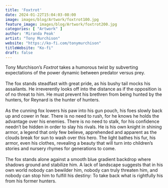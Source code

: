 ```yaml
---
title: 'Foxtrot'
date: 2024-01-22T15:04:03-08:00
image: images/blog/Artwork/foxtrot100.jpg
feature_image: images/blog/Artwork/foxtrot200.jpg
categories: [ "Artwork" ]
author: 'Miranda Peak'
artist: "Tony Murchison"
website: "https://ko-fi.com/tonymurchison"
titleWebsite: "Ko-fi"
draft: false
---
```

Tony Murchison’s *Foxtrot* takes a humorous twist by subverting expectations of the power dynamic between predator versus prey.\
\
The fox stands steadfast with great pride, as his bushy tail mocks his assailants. He irreverently looks off into the distance as if the opposition is of no threat to him. He must prevent his brethren from being hunted by the hunters, for Reynard is the hunter of hunters. \
\
As the cunning fox lowers his paw into his gun pouch, his foes slowly back up and cower in fear. There is no need to rush, for he knows he holds the advantage over his enemies. There is no need to stalk, for his confidence needn’t be hidden in order to slay his rivals.  He is his own knight in shining armor, a legend that only few believe, apprehended and apparent as the clouds break for sun to wash over this hero. The light bathes his fur, his armor, even his clothes, revealing a beauty that will turn into children’s stories and nursery rhymes for generations to come. \
\
The fox stands alone against a smooth blue gradient backdrop where shadows ground and stabilize him. A lack of landscape suggests that in his own world nobody can bewilder him, nobody can truly threaten him, and nobody can stop him to fulfill his destiny: To take back what is rightfully his from his former hunters.
